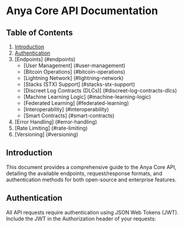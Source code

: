 # Anya Core API Documentation

## Table of Contents

1. [Introduction](#introduction)
2. [Authentication](#authentication)
3. [Endpoints] (#endpoints)
    - [User Management] (#user-management)
    - [Bitcoin Operations] (#bitcoin-operations)
    - [Lightning Network] (#lightning-network)
    - [Stacks (STX) Support] (#stacks-stx-support)
    - [Discreet Log Contracts (DLCs)] (#discreet-log-contracts-dlcs)
    - [Machine Learning Logic] (#machine-learning-logic)
    - [Federated Learning] (#federated-learning)
    - [Interoperability] (#interoperability)
    - [Smart Contracts] (#smart-contracts)
4. [Error Handling] (#error-handling)
5. [Rate Limiting] (#rate-limiting)
6. [Versioning] (#versioning)

## Introduction

This document provides a comprehensive guide to the Anya Core API, detailing the available endpoints, request/response formats, and authentication methods for both open-source and enterprise features.

## Authentication

All API requests require authentication using JSON Web Tokens (JWT). Include the JWT in the Authorization header of your requests:
